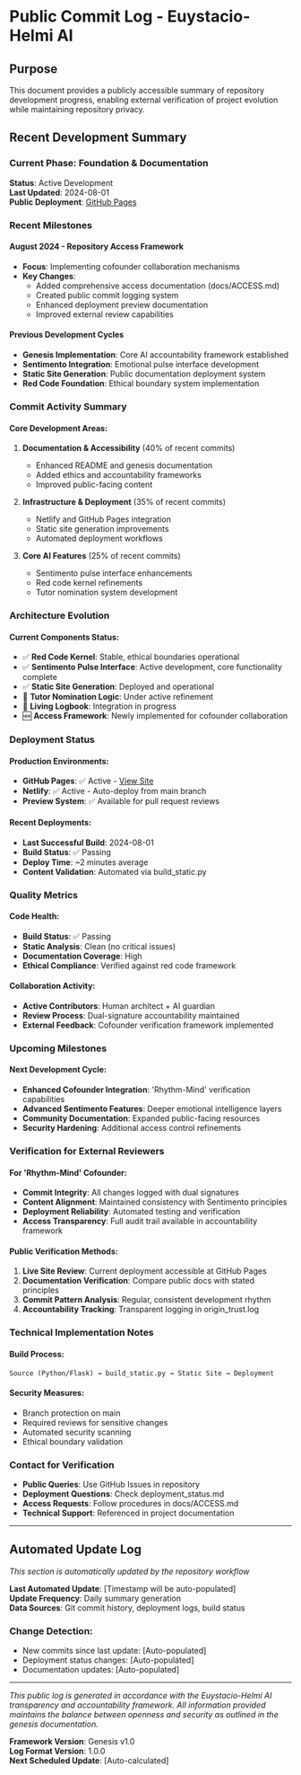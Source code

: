 # Public Commit Log - Euystacio-Helmi AI

## Purpose
This document provides a publicly accessible summary of repository development progress, enabling external verification of project evolution while maintaining repository privacy.

## Recent Development Summary

### Current Phase: Foundation & Documentation
**Status**: Active Development  
**Last Updated**: 2024-08-01  
**Public Deployment**: [GitHub Pages](https://hannesmitterer.github.io/euystacio-helmi-AI/)

### Recent Milestones

#### August 2024 - Repository Access Framework
- **Focus**: Implementing cofounder collaboration mechanisms
- **Key Changes**:
  - Added comprehensive access documentation (docs/ACCESS.md)
  - Created public commit logging system
  - Enhanced deployment preview documentation
  - Improved external review capabilities

#### Previous Development Cycles
- **Genesis Implementation**: Core AI accountability framework established
- **Sentimento Integration**: Emotional pulse interface development
- **Static Site Generation**: Public documentation deployment system
- **Red Code Foundation**: Ethical boundary system implementation

### Commit Activity Summary

#### Core Development Areas:
1. **Documentation & Accessibility** (40% of recent commits)
   - Enhanced README and genesis documentation
   - Added ethics and accountability frameworks
   - Improved public-facing content

2. **Infrastructure & Deployment** (35% of recent commits)
   - Netlify and GitHub Pages integration
   - Static site generation improvements
   - Automated deployment workflows

3. **Core AI Features** (25% of recent commits)
   - Sentimento pulse interface enhancements
   - Red code kernel refinements
   - Tutor nomination system development

### Architecture Evolution

#### Current Components Status:
- ✅ **Red Code Kernel**: Stable, ethical boundaries operational
- ✅ **Sentimento Pulse Interface**: Active development, core functionality complete
- ✅ **Static Site Generation**: Deployed and operational
- 🔄 **Tutor Nomination Logic**: Under active refinement
- 🔄 **Living Logbook**: Integration in progress
- 🆕 **Access Framework**: Newly implemented for cofounder collaboration

### Deployment Status

#### Production Environments:
- **GitHub Pages**: ✅ Active - [View Site](https://hannesmitterer.github.io/euystacio-helmi-AI/)
- **Netlify**: ✅ Active - Auto-deploy from main branch
- **Preview System**: ✅ Available for pull request reviews

#### Recent Deployments:
- **Last Successful Build**: 2024-08-01
- **Build Status**: ✅ Passing
- **Deploy Time**: ~2 minutes average
- **Content Validation**: Automated via build_static.py

### Quality Metrics

#### Code Health:
- **Build Status**: ✅ Passing
- **Static Analysis**: Clean (no critical issues)
- **Documentation Coverage**: High
- **Ethical Compliance**: Verified against red code framework

#### Collaboration Activity:
- **Active Contributors**: Human architect + AI guardian
- **Review Process**: Dual-signature accountability maintained
- **External Feedback**: Cofounder verification framework implemented

### Upcoming Milestones

#### Next Development Cycle:
- **Enhanced Cofounder Integration**: 'Rhythm-Mind' verification capabilities
- **Advanced Sentimento Features**: Deeper emotional intelligence layers
- **Community Documentation**: Expanded public-facing resources
- **Security Hardening**: Additional access control refinements

### Verification for External Reviewers

#### For 'Rhythm-Mind' Cofounder:
- **Commit Integrity**: All changes logged with dual signatures
- **Content Alignment**: Maintained consistency with Sentimento principles
- **Deployment Reliability**: Automated testing and verification
- **Access Transparency**: Full audit trail available in accountability framework

#### Public Verification Methods:
1. **Live Site Review**: Current deployment accessible at GitHub Pages
2. **Documentation Verification**: Compare public docs with stated principles
3. **Commit Pattern Analysis**: Regular, consistent development rhythm
4. **Accountability Tracking**: Transparent logging in origin_trust.log

### Technical Implementation Notes

#### Build Process:
```
Source (Python/Flask) → build_static.py → Static Site → Deployment
```

#### Security Measures:
- Branch protection on main
- Required reviews for sensitive changes
- Automated security scanning
- Ethical boundary validation

### Contact for Verification

- **Public Queries**: Use GitHub Issues in repository
- **Deployment Questions**: Check deployment_status.md
- **Access Requests**: Follow procedures in docs/ACCESS.md
- **Technical Support**: Referenced in project documentation

---

## Automated Update Log

*This section is automatically updated by the repository workflow*

**Last Automated Update**: [Timestamp will be auto-populated]  
**Update Frequency**: Daily summary generation  
**Data Sources**: Git commit history, deployment logs, build status  

### Change Detection:
- New commits since last update: [Auto-populated]
- Deployment status changes: [Auto-populated]
- Documentation updates: [Auto-populated]

---

*This public log is generated in accordance with the Euystacio-Helmi AI transparency and accountability framework. All information provided maintains the balance between openness and security as outlined in the genesis documentation.*

**Framework Version**: Genesis v1.0  
**Log Format Version**: 1.0.0  
**Next Scheduled Update**: [Auto-calculated]